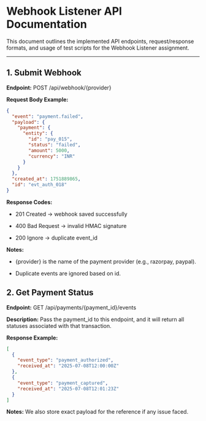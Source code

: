 # Webhook Listener API Documentation

This document outlines the implemented API endpoints, request/response formats, and usage of test scripts for the Webhook Listener assignment.

---

## **1. Submit Webhook**

**Endpoint:**  POST /api/webhook/{provider}


**Request Body Example:**
```json
{
  "event": "payment.failed",
  "payload": {
    "payment": {
      "entity": {
        "id": "pay_015",
        "status": "failed",
        "amount": 5000,
        "currency": "INR"
      }
    }
  },
  "created_at": 1751889865,
  "id": "evt_auth_018"
}
```

**Response Codes:**

- 201 Created → webhook saved successfully

- 400 Bad Request → invalid HMAC signature

- 200 Ignore → duplicate event_id

**Notes:**

- {provider} is the name of the payment provider (e.g., razorpay, paypal).

- Duplicate events are ignored based on id.


## **2. Get Payment Status**

**Endpoint:**  GET /api/payments/{payment_id}/events

**Description:**
Pass the payment_id to this endpoint, and it will return all statuses associated with that transaction.


**Response Example:**
```json
[
  {
    "event_type": "payment_authorized",
    "received_at": "2025-07-08T12:00:00Z"
  },
  {
    "event_type": "payment_captured",
    "received_at": "2025-07-08T12:01:23Z"
  }
]
```

**Notes:** We also store exact payload for the reference if any issue faced.